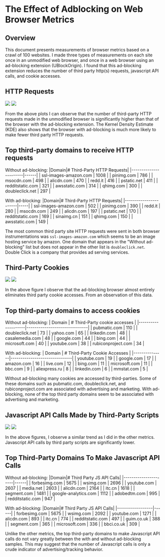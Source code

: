 # The Effect of Adblocking on Web Browser Metrics
## Overview
This document presents measurements of browser metrics based on a crawl of 100 websites. I made three types of measurements on each site once in an unmodified web browser, and once in a web browser using an ad-blocking extension (UBlockOrigin). I found that this ad-blocking extension reduces the number of third party http(s) requests, javascript API calls, and cookie accesses.

## HTTP Requests
![](output/figures/http_requests_per_visited_site.png)
![](output/figures/kde_http_requests.png)

From the above plots I can observe that the number of third-party HTTP requests made in the unmodified browser is significantly higher than that of the browser with the ad-blocking extension. The Kernel Density Estimate (KDE) also shows that the browser with ad-blocking is much more likely to make fewer third party HTTP requests.

## Top third-party domains to receive HTTP requests

Without ad-blocking:
|Domain|# Third-Party HTTP Requests|
|-----------------------|------|
| ssl-images-amazon.com | 1008 |
| pinimg.com            | 786  |
| msocdn.com            | 498  |
| alicdn.com            | 470  |
| redd.it               | 416  |
| pstatic.net           | 411  |
| redditstatic.com      | 321  |
| awsstatic.com         | 314  |
| qhimg.com             | 300  |
| doubleclick.net       | 297  |

With ad-blocking:
|Domain|# Third-Party HTTP Requests|
|-----------------------|-----|
| ssl-images-amazon.com | 502 |
| pinimg.com            | 390 |
| redd.it               | 280 |
| msocdn.com            | 249 |
| alicdn.com            | 197 |
| pstatic.net           | 170 |
| redditstatic.com      | 169 |
| sinaimg.cn            | 151 |
| qhimg.com             | 150 |
| awsstatic.com         | 149 |

The most common third party site HTTP requests were sent in both browser instrumentations was `ssl-images-amazon.com` which seems to be an image hosting service by amazon. One domain that appears in the "Without ad-blocking" list but does not appear in the other list is `doubleclick.net`. Double Click is a company that provides ad serving services.

## Third-Party Cookies
![](output/figures/cookies_per_visited_site.png)
![](output/figures/kde_cookies.png)

In the above figure I observe that the ad-blocking browser almost entirely eliminates third party cookie accesses. From an observation of this data.

## Top third-party domains to access cookies

Without ad-blocking:
| Domain             | # Third-Party cookie accesses |
|--------------------|-------------------------------|
| pubmatic.com       | 110                           |
| doubleclick.net    | 73                            |
| yahoo.com          | 65                            |
| linkedin.com       | 48                            |
| casalemedia.com    | 48                            |
| google.com         | 44                            |
| bing.com           | 44                            |
| microsoft.com      | 40                            |
| youtube.com        | 38                            |
| rubiconproject.com | 34                            |


With ad-blocking:
| Domain        | # Third-Party Cookie Accesses |
|---------------|-------------------------------|
| youtube.com   | 19                            |
| google.com    | 17                            |
| amazon.com    | 16                            |
| live.com      | 12                            |
| bing.com      | 11                            |
| microsoft.com | 11                            |
| bbc.com       | 9                             |
| aliexpress.ru | 8                             |
| linkedin.com  | 6                             |
| mmstat.com    | 5                             |

Without ad-blocking many cookies are accessed by third-parties. Some of these domains such as pubmatic.com, doubleclick.net, and rubiconproject.com are associated with advertising and marketing. With ad-blocking, none of the top third party domains seem to be associated with advertising and marketing.

## Javascript API Calls Made by Third-Party Scripts
![](output/figures/js_calls_per_visited_site.png)
![](output/figures/kde_js_calls.png)

In the above figures, I observe a similar trend as I did in the other metrics. Javascript API calls by third party scripts are significantly lower.

## Top Third-Party Domains To Make Javascript API Calls

Without ad-blocking:
|Domain|# Third Party JS API Calls|
|----------------------|------|
| forbesimg.com        | 5675 |
| wsimg.com            | 2696 |
| youtube.com          | 2607 |
| media.net            | 2603 |
| alicdn.com           | 2164 |
| itc.cn               | 1618 |
| segment.com          | 1481 |
| google-analytics.com | 1112 |
| adobedtm.com         | 995  |
| redditstatic.com     | 947  |

With ad-blocking:
|Domain|# Third Party JS API Calls|
|------------------|------|
| forbesimg.com    | 5675 |
| wsimg.com        | 2092 |
| youtube.com      | 1271 |
| alicdn.com       | 893  |
| itc.cn           | 774  |
| redditstatic.com | 497  |
| guim.co.uk       | 388  |
| segment.com      | 365  |
| microsoft.com    | 336  |
| bbci.co.uk       | 309  |

Unlike the other metrics, the top third-party domains to make Javascript API calls do not vary greatly between the with and without ad-blocking samples. This may suggest that the number of Javascript calls is only a crude indicator of advertising/tracking behavior.